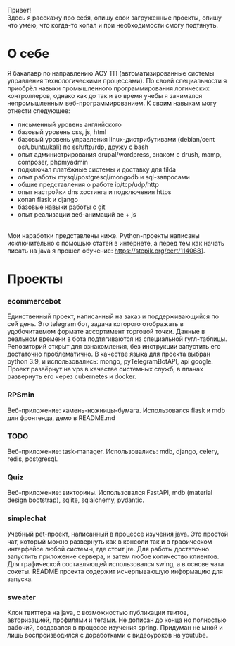 Привет!<br>
Здесь я расскажу про себя, опишу свои загруженные проекты, опишу что умею,
что когда-то копал и при необходимости смогу подтянуть. <br>
# О себе
Я бакалавр по направлению АСУ ТП (автоматизированные системы управления технологическими процессами). 
По своей специальности я приобрёл навыки промышленного программирования логических контроллеров, однако как до так и во время учебы я занимался непромышленным веб-программированием. К своим навыкам могу отнести следующее: <br>
- письменный уровень английского
- базовый уровень css, js, html
- базовый уровень управления linux-дистрибутивами (debian/cent os/ubuntu/kali) по ssh/ftp/rdp, дружу с bash
- опыт администрирования drupal/wordpress, знаком с drush, mamp, composer, phpmyadmin
- подключал платёжные системы и доставку для tilda
- опыт работы mysql/postgresql/mongodb и sql-запросами
- общие представления о работе ip/tcp/udp/http
- опыт настройки dns хостинга и подключения https 
- копал flask и django
- базовые навыки работы с git
- опыт реализации веб-анимаций ae + js

<br>Мои наработки представлены ниже. Python-проекты написаны исключительно с помощью статей в интернете, а перед тем как начать писать на java я прошел обучение:  https://stepik.org/cert/1140681.
# Проекты
### ecommercebot
Единственный проект, написанный на заказ и 
поддерживающийся по сей день. Это telegram бот, задача которого отображать 
в удобочитаемом формате ассортимент торговой точки. Данные в реальном времени в 
бота подтягиваются из специальной гугл-таблицы.
Репозиторий открыт для ознакомления, без инструкции запустить его достаточно проблематично.
В качестве языка для проекта выбран python 3.9, и использовались: mongo, pyTelegramBotAPI, api google. <br>
Проект развёрнут на vps в качестве системных служб, в планах развернуть его через cubernetes и docker.
### RPSmin
Веб-приложение: камень-ножницы-бумага. Использовался flask и mdb для фронтенда, демо в README.md

### TODO
Веб-приложение: task-manager. Использовались: mdb, django, celery, redis, postgresql.

### Quiz
Веб-приложение: викторины. Использовался FastAPI, mdb (material design bootstrap), sqlite, sqlalchemy, pydantic.

### simplechat
Учебный pet-проект, написанный в процессе изучения java. Это простой чат, который можно развернуть 
как в консоли так и в графическом интерфейсе любой системы, где стоит jre.
Для работы достаточно запустить приложение сервера, и затем любое количество клиентов. Для графической 
составляющей использовался swing, а в основе чата сокеты. README проекта содержит исчерпывающую информацию для запуска.

### sweater
Клон твиттера на java, с возможностью публикации твитов, авторизацией, профилями и тегами. Не дописан до конца но полностью рабочий, создавался в процессе изучения spring. 
Придуман не мной и лишь воспроизводился с доработками с видеоуроков на youtube.
